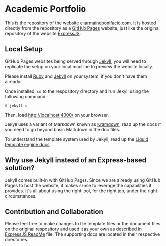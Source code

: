 #  Academic Portfolio

This is the repository of the website [charmainebonifacio.com](http://charmainebonifacio.com). It is hosted directly from the repository as a [GitHub Pages](https://pages.github.com/) website, just like the original repository of the website [ExpressJS](http://expressjs.com).

## Local Setup

GitHub Pages websites being served through [Jekyll](http://jekyllrb.com/), you will need to replicate the setup on your local machine to preview the website locally.

Please install [Ruby](https://www.ruby-lang.org/en/documentation/installation/) and [Jekyll](http://jekyllrb.com/docs/installation/) on your system, if you don't have them already.

Once installed, `cd` to the respository directory and run Jekyll using the following command:

```
$ jekyll s
```

Then, load [http://localhost:4000/](http://localhost:4000/) on your browser.

Jekyll uses a variant of Markdown known as [Kramdown](http://kramdown.gettalong.org/quickref.html), read up the docs if you need to go beyond basic Markdown in the doc files.

To understand the template system used by Jekyll, read up the [Liquid template engine docs](http://liquidmarkup.org/).

## Why use Jekyll instead of an Express-based solution?

Jekyll comes built-in with GitHub Pages. Since we are already using GitHub Pages to host the website, it makes sense to leverage the capabilities it provides. It's all about using the right tool, for the right job, under the right circumstances.

## Contribution and Collaboration

Please feel free to make changes to the template files or the document files on the original respository and used it as your own as described in [ExpressJS ReadMe](https://github.com/strongloop/expressjs.com/blob/gh-pages/README.md) file. The supporting docs are located in their respective directories.
